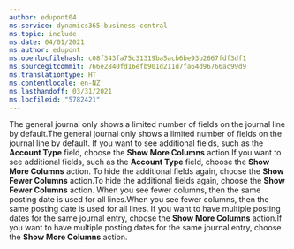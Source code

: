 ```yaml
---
author: edupont04
ms.service: dynamics365-business-central
ms.topic: include
ms.date: 04/01/2021
ms.author: edupont
ms.openlocfilehash: c08f343fa75c31319ba5acb6be93b2667fdf3df1
ms.sourcegitcommit: 766e2840fd16efb901d211d7fa64d96766ac99d9
ms.translationtype: HT
ms.contentlocale: en-NZ
ms.lasthandoff: 03/31/2021
ms.locfileid: "5782421"
---
```

<span data-ttu-id="68563-101">The general journal only shows a limited number of fields on the journal line by default.</span><span class="sxs-lookup"><span data-stu-id="68563-101">The general journal only shows a limited number of fields on the journal line by default.</span></span> <span data-ttu-id="68563-102">If you want to see additional fields, such as the **Account Type** field, choose the **Show More Columns** action.</span><span class="sxs-lookup"><span data-stu-id="68563-102">If you want to see additional fields, such as the **Account Type** field, choose the **Show More Columns** action.</span></span> <span data-ttu-id="68563-103">To hide the additional fields again, choose the **Show Fewer Columns** action.</span><span class="sxs-lookup"><span data-stu-id="68563-103">To hide the additional fields again, choose the **Show Fewer Columns** action.</span></span> <span data-ttu-id="68563-104">When you see fewer columns, then the same posting date is used for all lines.</span><span class="sxs-lookup"><span data-stu-id="68563-104">When you see fewer columns, then the same posting date is used for all lines.</span></span> <span data-ttu-id="68563-105">If you want to have multiple posting dates for the same journal entry, choose the **Show More Columns** action.</span><span class="sxs-lookup"><span data-stu-id="68563-105">If you want to have multiple posting dates for the same journal entry, choose the **Show More Columns** action.</span></span>
